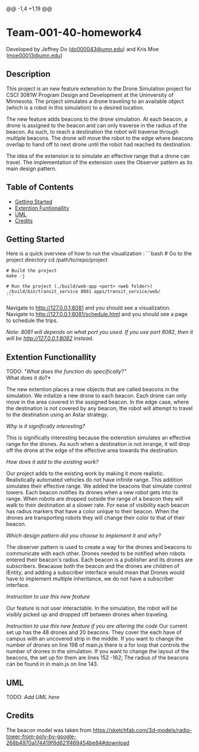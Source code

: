 @@ -1,4 +1,19 @@
# Team-001-40-homework4
Developed by Jeffrey Do (do000043@umn.edu) and Kris Moe (moe00013@umn.edu)

## Description
This project is an new feature extenstion to the Drone Simulation project for CSCI 3081W Program Design and Development at the Uninversity of Minnesota. The project simulates a drone traveling to an available object (which is a robot in this simulation) to a desired location.

The new feature adds beacons to the drone simulation. At each beacon, a drone is assigned to the beacon and can only traverse in the radius of the beacon. As such, to reach a destination the robot will traverse through multiple beacons. The drone will move the robot to the edge where beacons overlap to hand off to next drone until the robot had reached its destination.

The idea of the extension is to simulate an effective range that a drone can travel. The implementation of the extension uses the Observer pattern as its main design pattern.

## Table of Contents
- [Getting Started](#getting-started)
- [Extention Funtionallity](#extention-functionallity)
- [UML](#uml)
- [Credits](#credits)

## Getting Started

Here is a quick overview of how to run the visualization :
    ```bash
    # Go to the project directory
    cd /path/to/repo/project
    
    # Build the project
    make -j
    
    # Run the project (./build/web-app <port> <web folder>)
    ./build/bin/transit_service 8081 apps/transit_service/web/
    ```
    
Navigate to http://127.0.0.1:8081 and you should see a visualization.
Navigate to http://127.0.0.1:8081/schedule.html and you should see a page to schedule the trips.

*Note: 8081 will depends on what port you used. If you use port 8082, then it will be http://127.0.0.1:8082 instead.*

## Extention Functionallity
TODO: *"What does the function do specifically?"*\
What does it do?*

The new extention places a new objects that are called beacons in the simulation. We initalize a new drone to each beacon. Each drone can only move in the area covered in the assigned beacon. In the edge case, where the destination is not covered by any beacon, the robot will attempt to travel to the destination using an Astar strategy.

*Why is it significally interesting?*

This is significally interesting because the extenstion simulates an effective range for the drones. As such when a destination is not inrange, it will drop off the drone at the edge of the effective area towards the destination.

*How does it add to the existing work?*

Our project adds to the existing work by making it more realistic. Realistically automated vehicles do not have infinite range. This addition simulates their effective range. We added the beacons that simulate control towers. Each beacon notifies its drones when a new robot gets into its range. When robots are dropped outside the range of a beacon they will walk to their destination at a slower rate. For ease of visibility each beacon has radius markers that have a color unique to their beacon. When the drones are transporting robots they will change their color to that of their beacon. 

*Which design pattern did you choose to implement it and why?*

The observer pattern is used to create a way for the drones and beacons to communicate with each other. Drones needed  to be notified when robots entered their beacon's radius. Each beacon is a publisher and its drones are subscribers. Beacause both the beacon and the drones are children of IEntity, and adding a subscriber interface would mean that Drones would have to implement multiple inheritance, we do not have a subscriber interface. 

*Instruction to use this new feature* 

Our feature is not user interactable. In the simulation, the robot will be visibly picked up and dropped off between drones when traveling.

*Instruction to use this new feature if you are altering the code*
Our current set up has the 48 drones and 20 beacons. They cover the each have of campus with an uncovered strip in the middle. If you want to change the number of drones on line 198 of main.js there is a for loop that controls the number of drones in the simulation. If you want to change the layout of the beacons, the set up for them are lines 152 -162; The radius of the beacons can be found in in main.js on line 143.

## UML
TODO: *Add UML here*

## Credits
The beacon model was taken from https://sketchfab.com/3d-models/radio-tower-from-poly-by-google-268b4970a174419f8d621f469454be84#download
